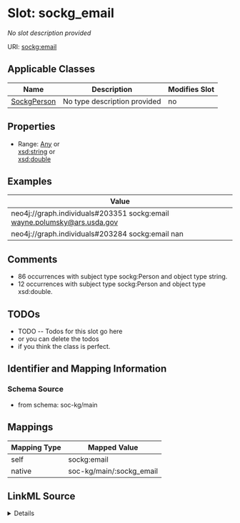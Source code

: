 

# Slot: sockg_email


_No slot description provided_





URI: [sockg:email](http://www.semanticweb.org/sockg/ontologies/2024/0/soil-carbon-ontology/email)



<!-- no inheritance hierarchy -->





## Applicable Classes

| Name | Description | Modifies Slot |
| --- | --- | --- |
| [SockgPerson](../classes/SockgPerson.md) | No type description provided |  no  |







## Properties

* Range: [Any](../classes/Any.md)&nbsp;or&nbsp;<br />[xsd:string](http://www.w3.org/2001/XMLSchema#string)&nbsp;or&nbsp;<br />[xsd:double](http://www.w3.org/2001/XMLSchema#double)






## Examples

| Value |
| --- |
| neo4j://graph.individuals#203351 sockg:email wayne.polumsky@ars.usda.gov |
| neo4j://graph.individuals#203284 sockg:email nan |

## Comments

* 86 occurrences with subject type sockg:Person and object type string.
* 12 occurrences with subject type sockg:Person and object type xsd:double.

## TODOs

* TODO -- Todos for this slot go here
* or you can delete the todos
* if you think the class is perfect.

## Identifier and Mapping Information







### Schema Source


* from schema: soc-kg/main




## Mappings

| Mapping Type | Mapped Value |
| ---  | ---  |
| self | sockg:email |
| native | soc-kg/main/:sockg_email |




## LinkML Source

<details>
```yaml
name: sockg_email
description: No slot description provided
todos:
- TODO -- Todos for this slot go here
- or you can delete the todos
- if you think the class is perfect.
comments:
- 86 occurrences with subject type sockg:Person and object type string.
- 12 occurrences with subject type sockg:Person and object type xsd:double.
examples:
- value: neo4j://graph.individuals#203351 sockg:email wayne.polumsky@ars.usda.gov
- value: neo4j://graph.individuals#203284 sockg:email nan
from_schema: soc-kg/main
rank: 1000
slot_uri: sockg:email
alias: sockg_email
domain_of:
- sockg_Person
range: Any
any_of:
- range: string
- range: double

```
</details>